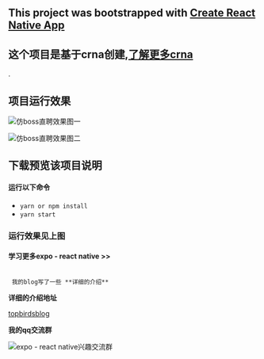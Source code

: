 
## This project was bootstrapped with [Create React Native App](https://github.com/react-community/create-react-native-app)

## 这个项目是基于crna创建,[了解更多crna](https://github.com/react-community/create-react-native-app)
.

## 项目运行效果
![仿boss直聘效果图一](https://images2017.cnblogs.com/blog/1106982/201801/1106982-20180118131955521-493645199.gif)

![仿boss直聘效果图二](https://images2017.cnblogs.com/blog/1106982/201801/1106982-20180117230856678-1654657327.gif)


## 下载预览该项目说明

#### 运行以下命令

* `yarn or npm install`
* `yarn start`

### 运行效果见上图

#### 学习更多expo - react native >>
 ```

  我的blog写了一些 **详细的介绍**

 ```

**详细的介绍地址**

[topbirdsblog](http://wwww.cnblogs.com/gdsblog)

**我的qq交流群**

![expo - react native兴趣交流群](https://images.cnblogs.com/cnblogs_com/gdsblog/1148936/o_1.jpg)

